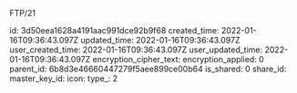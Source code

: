 FTP/21

id: 3d50eea1628a4191aac991dce92b9f68
created_time: 2022-01-16T09:36:43.097Z
updated_time: 2022-01-16T09:36:43.097Z
user_created_time: 2022-01-16T09:36:43.097Z
user_updated_time: 2022-01-16T09:36:43.097Z
encryption_cipher_text: 
encryption_applied: 0
parent_id: 6b8d3e46660447279f5aee899ce00b64
is_shared: 0
share_id: 
master_key_id: 
icon: 
type_: 2